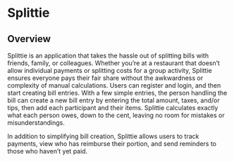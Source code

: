 # Splittie

## Overview

Splittie is an application that takes the hassle out of splitting bills with friends, family, or colleagues. Whether you’re at a restaurant that doesn’t allow individual payments or splitting costs for a group activity, Splittie ensures everyone pays their fair share without the awkwardness or complexity of manual calculations. Users can register and login, and then start creating bill entries. With a few simple entries, the person handling the bill can create a new bill entry by entering the total amount, taxes, and/or tips, then add each participant and their items. Splittie calculates exactly what each person owes, down to the cent, leaving no room for mistakes or misunderstandings.

In addition to simplifying bill creation, Splittie allows users to track payments, view who has reimburse their portion, and send reminders to those who haven’t yet paid.